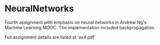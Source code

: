 # NeuralNetworks
Fourth assignment with emphasis on neural networks in Andrew Ng's Machine Learning MOOC. The implementation included backpropagation.

Full assignment details are listed at 'ex4.pdf'
